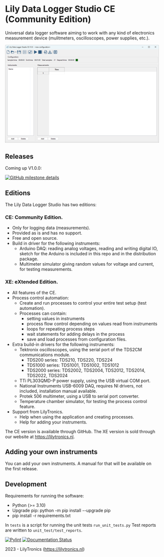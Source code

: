 # Lily Data Logger Studio CE (Community Edition)

Universal data logger software aiming to work with any kind of electronics measurement device (mulitmeters, oscilloscopes, power supplies, etc.).

![main view](docs/images/main_view.png)

## Releases

Coming up V1.0.0:

[![GitHub milestone details](https://img.shields.io/github/milestones/issues-open/lilytronics/lily-data-logger-studio-ce/1)](https://github.com/LilyTronics/lily-data-logger-studio-ce/milestone/1)

## Editions

The Lily Data Logger Studio has two editions:

### CE: Community Edition.

* Only for logging data (measurements).
* Provided as is and has no support.
* Free and open source.
* Build in driver for the following instruments:
  * Arduino DAQ: reading analog voltages, reading and writing digital IO, sketch for the Arduino is included in this repo and in the distribution package.
  * Multimeter simulator giving random values for voltage and current, for testing measurements.

### XE: eXtended Edition.

* All features of the CE.
* Process control automation:
  * Create and run processes to control your entire test setup (test automation).
  * Processes can contain:
    * setting values in instruments
    * process flow control depending on values read from instruments
    * loops for repeating process steps
    * wait statements for adding delays in the process
    * save and load processes from configuration files.
* Extra build-in drivers for the following instruments:
  * Tektronix oscilloscopes, using the serial port of the TDS2CM communications module.
    * TDS200 series: TDS210, TDS220, TDS224
    * TDS1000 series: TDS1001, TDS1002, TDS1012
    * TDS2000 series: TDS2002, TDS2004, TDS2012, TDS2014, TDS2022, TDS2024
  * TTi PL303QMD-P power supply, using the USB virtual COM port.
  * National Instruments USB-6009 DAQ, requires NI drivers, not included, installation manual available.
  * Protek 506 multimeter, using a USB to serial port converter.
  * Temperature chamber simulator, for testing the process control feature. 
* Support from LilyTronics.
  * Help when using the application and creating processes.
  * Help for adding your instruments.

The CE version is available through GitHub. The XE version is sold through our website at https://lilytronics.nl.

## Adding your own instruments

You can add your own instruments. A manual for that will be available on the first release.

## Development

Requirements for running the software:

* Python (>= 3.10)
* Upgrade pip: python -m pip install --upgrade pip
* pip install -r requirements.txt

In `tests` is a script for running the unit tests `run_unit_tests.py`
Test reports are written to `unit_test/test_reports`.

[![Pylint](https://github.com/LilyTronics/lily-data-logger-studio-ce/actions/workflows/pylint.yml/badge.svg?branch=main)](https://github.com/LilyTronics/lily-data-logger-studio-ce/actions/workflows/pylint.yml)
[![Documentation Status](https://readthedocs.org/projects/lily-data-logger-studio-ce/badge/?version=latest)](https://lily-data-logger-studio-ce.readthedocs.io/en/latest/?badge=latest)

2023 - LilyTronics (https://lilytronics.nl)
